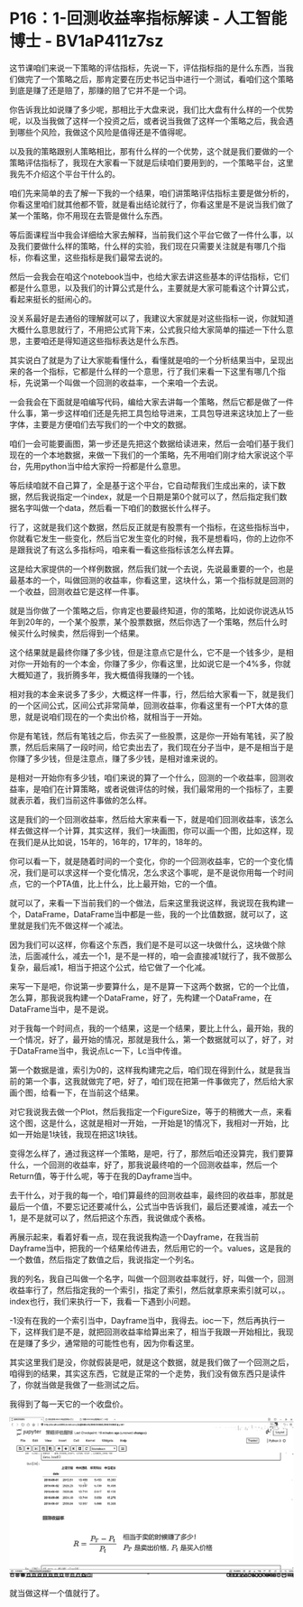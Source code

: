 # P16：1-回测收益率指标解读 - 人工智能博士 - BV1aP411z7sz

这节课咱们来说一下策略的评估指标，先说一下，评估指标指的是什么东西，当我们做完了一个策略之后，那肯定要在历史书记当中进行一个测试，看咱们这个策略到底是赚了还是赔了，那赚的赔了它并不是一个词。

你告诉我比如说赚了多少呢，那相比于大盘来说，我们比大盘有什么样的一个优势呢，以及当我做了这样一个投资之后，或者说当我做了这样一个策略之后，我会遇到哪些个风险，我做这个风险是值得还是不值得呢。

以及我的策略跟别人策略相比，那有什么样的一个优势，这个就是我们要做的一个策略评估指标了，我现在大家看一下就是后续咱们要用到的，一个策略平台，这里我先不介绍这个平台干什么的。

咱们先来简单的去了解一下我的一个结果，咱们讲策略评估指标主要是做分析的，你看这里咱们就其他都不管，就是看出结论就行了，你看这里是不是说当我们做了某一个策略，你不用现在去管是做什么东西。

等后面课程当中我会详细给大家去解释，当前我们这个平台它做了一件什么事，以及我们要做什么样的策略，什么样的实验，我们现在只需要关注就是有哪几个指标，你看这里，这些指标是我们最常去说的。

然后一会我会在咱这个notebook当中，也给大家去讲这些基本的评估指标，它们都是什么意思，以及我们的计算公式是什么，主要就是大家可能看这个计算公式，看起来挺长的挺闹心的。

没关系最好是去通俗的理解就可以了，我建议大家就是对这些指标一说，你就知道大概什么意思就行了，不用把公式背下来，公式我只给大家简单的描述一下什么意思，主要咱还是得知道这些指标表达是什么东西。

其实说白了就是为了让大家能看懂什么，看懂就是咱的一个分析结果当中，呈现出来的各一个指标，它都是什么样的一个意思，行了我们来看一下这里有哪几个指标，先说第一个叫做一个回测的收益率，一个来咱一个去说。

一会我会在下面就是咱编写代码，编给大家去讲每一个策略，然后它都是做了一件什么事，第一步这样咱们还是先把工具包给导进来，工具包导进来这块加上了一些字体，主要是方便咱们去写我们的一个中文的数据。

咱们一会可能要画图，第一步还是先把这个数据给读进来，然后一会咱们基于我们现在的一个本地数据，来做一下我们的一个策略，先不用咱们刚才给大家说这个平台，先用python当中给大家捋一捋都是什么意思。

等后续咱就不自己算了，全是基于这个平台，它自动帮我们生成出来的，读下数据，然后我说指定一个index，就是一个日期是第0个就可以了，然后指定我们数据名字叫做一个data，然后看一下咱们的数据长什么样子。

行了，这就是我们这个数据，然后反正就是有股票有一个指标，在这些指标当中，你就看它发生一些变化，然后当它发生变化的时候，我不是想看吗，你的上边你不是跟我说了有这么多指标吗，咱来看一看这些指标该怎么样去算。

这是给大家提供的一个样例数据，然后我们就一个去说，先说最重要的一个，也是最基本的一个，叫做回测的收益率，你看这里，这块什么，第一个指标就是回测的一个收益，回测收益它是这样一件事。

就是当你做了一个策略之后，你肯定也要最终知道，你的策略，比如说你说选从15年到20年的，一个某个股票，某个股票数据，然后你选了一个策略，然后什么时候买什么时候卖，然后得到一个结果。

这个结果就是最终你赚了多少钱，但是注意点它是什么，它不是一个钱多少，是相对你一开始有的一个本金，你赚了多少，你看这里，比如说它是一个4%多，你就大概知道了，我折腾多年，我大概值得我赚的一个钱。

相对我的本金来说多了多少，大概这样一件事，行，然后给大家看一下，就是我们的一个区间公式，区间公式非常简单，回测收益率，你看这里有一个PT大体的意思，就是说咱们现在的一个卖出价格，就相当于一开始。

你是有笔钱，然后有笔钱之后，你去买了一些股票，这是你一开始有笔钱，买了股票，然后后来隔了一段时间，给它卖出去了，我们现在分子当中，是不是相当于是你赚了多少钱，但是注意点，赚了多少钱，是相对谁来说的。

是相对一开始你有多少钱，咱们来说的算了一个什么，回测的一个收益率，回测收益率，是咱们在计算策略，或者说做评估的时候，我们最常用的一个指标了，主要就表示着，我们当前这件事做的怎么样。

这是我们的一个回测收益率，然后给大家来看一下，就是咱们回测收益率，该怎么样去做这样一个计算，其实这样，我们一块画图，你可以画一个图，比如这样，现在我们是从比如说，15年的，16年的，17年的，18年的。

你可以看一下，就是随着时间的一个变化，你的一个回测收益率，它的一个变化情况，我们是可以求这样一个变化情况，怎么求这个事呢，是不是说你用每一个时间点，它的一个PTA值，比上什么，比上最开始，它的一个值。

就可以了，来看一下当前我们的一个做法，后来这里我说这样，我说现在我构建一个，DataFrame，DataFrame当中都是一些，我的一个比值数据，就可以了，这里就是我们先不做这样一个减法。

因为我们可以这样，你看这个东西，我们是不是可以这一块做什么，这块做个除法，后面减什么，减去一个1，是不是一样的，咱一会直接减1就行了，我不做那么复杂，最后减1，相当于把这个公式，给它做了一个化减。

来写一下是吧，你说第一步要算什么，是不是算一下这两个数据，它的一个比值，怎么算，那我说我构建一个DataFrame，好了，先构建一个DataFrame，在DataFrame当中，是不是说。

对于我每一个时间点，我的一个结果，这是一个结果，要比上什么，最开始，我的一个情况，好了，最开始的情况，那就是我什么，第一个数据就可以了，好了，对于DataFrame当中，我说点Lc一下，Lc当中传谁。

第一个数据是谁，索引为0的，这样我构建完之后，咱们现在得到什么，就是我当前的第一个事，这我就做完了吧，好了，咱们现在把第一件事做完了，然后给大家画个图，给看一下，在当前这个结果。

对它我说我去做一个Plot，然后我指定一个FigureSize，等于的稍微大一点，来看这个图，这是什么，这就是相对一开始，一开始是1的情况下，我相对一开始，比如一开始是1块钱，我现在把这1块钱。

变得怎么样了，通过我这样一个策略，是吧，行了，那然后咱还没算完，我们要算什么，一个回测的收益率，好了，那我说最终咱的一个回测收益率，然后一个Return值，等于什么呢，等于在我的Dayframe当中。

去干什么，对于我的每一个，咱们算最终的回测收益率，最终回的收益率，那就是最后一个值，不要忘记还要减什么，公式当中告诉我们，最后还要减谁，减去一个1，是不是就可以了，然后把这个东西，我说做成个表格。

再展示起来，看着好看一点，现在我说我构造一个Dayframe，在我当前Dayframe当中，把我的一个结果给传进去，然后用它的一个。values，这是我的一个数值，然后指定了数值之后，我说指定一个列名。

我的列名，我自己叫做一个名字，叫做一个回测收益率就行，好，叫做一个，回测收益率行了，然后指定我的一个索引，指定了索引，然后就拿原来索引就可以，。index也行，我们来执行一下，我看一下遇到小问题。

-1没有在我的一个索引当中，Dayframe当中，我得去。ioc一下，然后再执行一下，这样我们是不是，就把回测收益率给算出来了，相当于我跟一开始相比，我现在是赚了多少，通常赔的可能性也有，因为你看这里。

其实这里我们是没，你就假装是吧，就是这个数据，就是我们做了一个回测之后，咱得到的结果，其实这东西，它就是正常的一个走势，我们没有做东西只是读件了，你就当做是我做了一些测试之后。

我得到了每一天它的一个收盘价。

![](img/69109b1c435829d537b3198a5ddb0cba_1.png)

就当做这样一个值就行了。